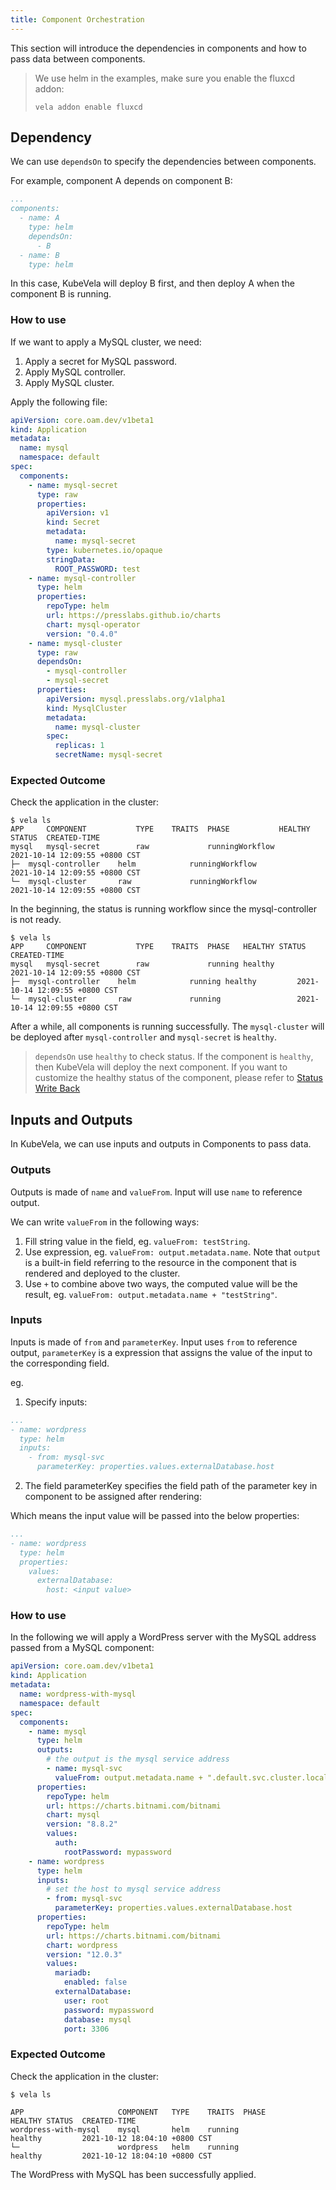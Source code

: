 ```yaml
---
title: Component Orchestration
---
```


This section will introduce the dependencies in components and how to pass data between components.

> We use helm in the examples, make sure you enable the fluxcd addon:
> ```shell
> vela addon enable fluxcd
> ```

## Dependency

We can use `dependsOn` to specify the dependencies between components.

For example, component A depends on component B:

```yaml
...
components:
  - name: A
    type: helm
    dependsOn:
      - B
  - name: B
    type: helm
```

In this case, KubeVela will deploy B first, and then deploy A when the component B is running.

### How to use

If we want to apply a MySQL cluster, we need:

1. Apply a secret for MySQL password.
2. Apply MySQL controller.
3. Apply MySQL cluster.

Apply the following file:

```yaml
apiVersion: core.oam.dev/v1beta1
kind: Application
metadata:
  name: mysql
  namespace: default
spec:
  components:
    - name: mysql-secret
      type: raw
      properties:
        apiVersion: v1
        kind: Secret
        metadata:
          name: mysql-secret
        type: kubernetes.io/opaque
        stringData:
          ROOT_PASSWORD: test
    - name: mysql-controller
      type: helm
      properties:
        repoType: helm
        url: https://presslabs.github.io/charts
        chart: mysql-operator
        version: "0.4.0"
    - name: mysql-cluster
      type: raw
      dependsOn:
        - mysql-controller
        - mysql-secret
      properties:
        apiVersion: mysql.presslabs.org/v1alpha1
        kind: MysqlCluster
        metadata:
          name: mysql-cluster
        spec:
          replicas: 1
          secretName: mysql-secret
```

### Expected Outcome

Check the application in the cluster:

```shell
$ vela ls
APP  	COMPONENT       	TYPE	TRAITS	PHASE          	HEALTHY	STATUS	CREATED-TIME
mysql	mysql-secret    	raw 	      	runningWorkflow	       	      	2021-10-14 12:09:55 +0800 CST
├─ 	mysql-controller	helm	      	runningWorkflow	       	      	2021-10-14 12:09:55 +0800 CST
└─ 	mysql-cluster   	raw 	      	runningWorkflow	       	      	2021-10-14 12:09:55 +0800 CST
```

In the beginning, the status is running workflow since the mysql-controller is not ready.

```shell
$ vela ls
APP  	COMPONENT       	TYPE	TRAITS	PHASE  	HEALTHY	STATUS	CREATED-TIME
mysql	mysql-secret    	raw 	      	running	healthy	      	2021-10-14 12:09:55 +0800 CST
├─ 	mysql-controller	helm	      	running	healthy	      	2021-10-14 12:09:55 +0800 CST
└─ 	mysql-cluster   	raw 	      	running	       	      	2021-10-14 12:09:55 +0800 CST
```

After a while, all components is running successfully. The `mysql-cluster` will be deployed after `mysql-controller` and `mysql-secret` is `healthy`.

> `dependsOn` use `healthy` to check status. If the component is `healthy`, then KubeVela will deploy the next component.
> If you want to customize the healthy status of the component, please refer to [Status Write Back](../../platform-engineers/traits/status)


## Inputs and Outputs

In KubeVela, we can use inputs and outputs in Components to pass data.

### Outputs

Outputs is made of `name` and `valueFrom`. Input will use `name` to reference output.

We can write `valueFrom` in the following ways:
1. Fill string value in the field, eg. `valueFrom: testString`.
2. Use expression, eg. `valueFrom: output.metadata.name`. Note that `output` is a built-in field referring to the resource in the component that is rendered and deployed to the cluster.
3. Use `+` to combine above two ways, the computed value will be the result, eg. `valueFrom: output.metadata.name + "testString"`.

### Inputs

Inputs is made of `from` and `parameterKey`. Input uses `from` to reference output, `parameterKey` is a expression that assigns the value of the input to the corresponding field.

eg.

1. Specify inputs:

```yaml
...
- name: wordpress
  type: helm
  inputs:
    - from: mysql-svc
      parameterKey: properties.values.externalDatabase.host
```

2. The field parameterKey specifies the field path of the parameter key in component to be assigned after rendering:

Which means the input value will be passed into the below properties:

```yaml
...
- name: wordpress
  type: helm
  properties:
    values:
      externalDatabase:
        host: <input value>
```

### How to use

In the following we will apply a WordPress server with the MySQL address passed from a MySQL component:

```yaml
apiVersion: core.oam.dev/v1beta1
kind: Application
metadata:
  name: wordpress-with-mysql
  namespace: default
spec:
  components:
    - name: mysql
      type: helm
      outputs:
        # the output is the mysql service address
        - name: mysql-svc
          valueFrom: output.metadata.name + ".default.svc.cluster.local"
      properties:
        repoType: helm
        url: https://charts.bitnami.com/bitnami
        chart: mysql
        version: "8.8.2"
        values:
          auth:
            rootPassword: mypassword
    - name: wordpress
      type: helm
      inputs:
        # set the host to mysql service address
        - from: mysql-svc
          parameterKey: properties.values.externalDatabase.host
      properties:
        repoType: helm
        url: https://charts.bitnami.com/bitnami
        chart: wordpress
        version: "12.0.3"
        values:
          mariadb:
            enabled: false
          externalDatabase:
            user: root
            password: mypassword
            database: mysql
            port: 3306
```

### Expected Outcome

Check the application in the cluster:

```shell
$ vela ls

APP                 	COMPONENT	TYPE	TRAITS	PHASE          	HEALTHY	STATUS	CREATED-TIME
wordpress-with-mysql	mysql    	helm	running	                healthy	        2021-10-12 18:04:10 +0800 CST
└─                	    wordpress	helm	running	                healthy	       	2021-10-12 18:04:10 +0800 CST
```

The WordPress with MySQL has been successfully applied.